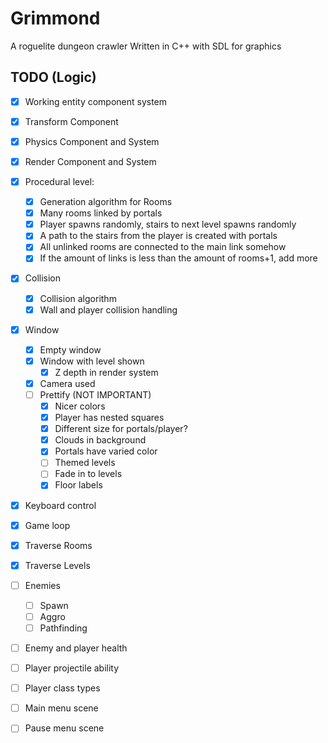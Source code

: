 # Grimmond
A roguelite dungeon crawler
Written in C++ with SDL for graphics

## TODO (Logic)
- [x] Working entity component system
- [x] Transform Component
- [x] Physics Component and System
- [x] Render Component and System

- [x] Procedural level:
  - [x] Generation algorithm for Rooms
  - [x] Many rooms linked by portals
  - [x] Player spawns randomly, stairs to next level spawns randomly
  - [x] A path to the stairs from the player is created with portals
  - [x] All unlinked rooms are connected to the main link somehow
  - [x] If the amount of links is less than the amount of rooms+1, add more
  
- [x] Collision
  - [x] Collision algorithm
  - [x] Wall and player collision handling
  
- [x] Window
  - [x] Empty window
  - [x] Window with level shown
  	- [x] Z depth in render system
  - [x] Camera used
  - [ ] Prettify (NOT IMPORTANT)
  	- [x] Nicer colors
	- [x] Player has nested squares
	- [x] Different size for portals/player?
	- [x] Clouds in background
	- [x] Portals have varied color
	- [ ] Themed levels
	- [ ] Fade in to levels
	- [x] Floor labels

- [x] Keyboard control
- [x] Game loop

- [x] Traverse Rooms
- [x] Traverse Levels

- [ ] Enemies
  - [ ] Spawn
  - [ ] Aggro
  - [ ] Pathfinding
- [ ] Enemy and player health

- [ ] Player projectile ability
- [ ] Player class types

- [ ] Main menu scene
- [ ] Pause menu scene